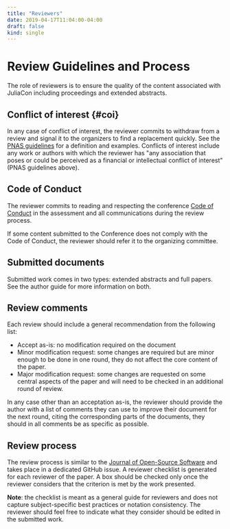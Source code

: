 ```yaml
---
title: "Reviewers"
date: 2019-04-17T11:04:00-04:00
draft: false
kind: single
---
```


# Review Guidelines and Process

The role of reviewers is to ensure the quality of the content associated with
JuliaCon including proceedings and extended abstracts.

## Conflict of interest {#coi}

In any case of conflict of interest, the reviewer commits to withdraw from a
review and signal it to the organizers to find a replacement quickly.
See the [PNAS guidelines](https://www.pnas.org/page/authors/conflict-of-interest)
for a definition and examples. Conflicts of interest include any work or
authors with which the reviewer has "any association that poses or could be perceived
as a financial or intellectual conflict of interest" (PNAS guidelines above).

## Code of Conduct

The reviewer commits to reading and respecting the conference
[Code of Conduct](https://juliacon.org/2019/coc) in the assessment and all
communications during the review process.

If some content submitted to the Conference does not comply with the Code of Conduct,
the reviewer should refer it to the organizing committee.

## Submitted documents

Submitted work comes in two types: extended abstracts and full papers.
See the author guide for more information on both.

## Review comments

Each review should include a general recommendation from the following list:

- Accept as-is: no modification required on the document
- Minor modification request: some changes are required but are minor enough to be done in one round, they do not affect the core content of the paper.
- Major modification request: some changes are requested on some central aspects of the paper and will need to be checked in an additional round of review.

In any case other than an acceptation as-is, the reviewer should provide the author with a list of
comments they can use to improve their document for the next round, citing the corresponding parts
of the documents, they should in all comments be as specific as possible.

## Review process

The review process is similar to the [Journal of Open-Source Software](http://joss.theoj.org)
and takes place in a dedicated GitHub issue.
A reviewer checklist is generated for each reviewer of the paper.
A box should be checked only once the reviewer considers that the criterion is met by the work presented.

**Note**: the checklist is meant as a general guide for reviewers and does not capture
subject-specific best practices or notation consistency. The reviewer should feel free
to indicate what they consider should be edited in the submitted work.
